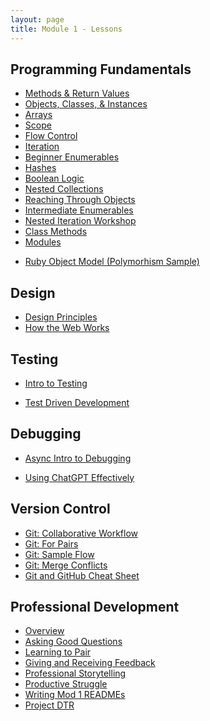 ```yaml
---
layout: page
title: Module 1 - Lessons
---
```


<!-- Comment the following lessons in as they are updated and deemed ready to go! -->

## Programming Fundamentals
* [Methods & Return Values](./methods_and_return_values)
* [Objects, Classes, & Instances](./objects_classes_instances)
* [Arrays](./arrays)
* [Scope](./scope)
* [Flow Control](./flow_control)
* [Iteration](./iteration)
* [Beginner Enumerables](./beginner_enumerables)
* [Hashes](./hashes)
* [Boolean Logic](./boolean_logic)
* [Nested Collections](./nested_collections)
* [Reaching Through Objects](./reaching_through_objects)
* [Intermediate Enumerables](./intermediate_enumerables)
* [Nested Iteration Workshop](./nested_iteration_workshop)
* [Class Methods](./class_methods)
* [Modules](./modules)
<!-- * [Inheritance](./inheritance) -->
<!-- * [CSV Workshop](./csv_walkthrough) -->
* [Ruby Object Model (Polymorhism Sample)](./ruby_object_model_poly)

## Design
* [Design Principles](./design_principles)
* [How the Web Works](./intro_to_how_the_web_works)

## Testing
* [Intro to Testing](./intro_to_testing)
<!-- * [Mocks & Stubs](./mocks_stubs) -->
* [Test Driven Development](./test_driven_development)

## Debugging
* [Async Intro to Debugging](./debugging_prework)
<!-- * [Debugging Techniques](./debugging_techniques) -->
* [Using ChatGPT Effectively](./chatgpt)

## Version Control
* [Git: Collaborative Workflow](./git_collaboration)
* [Git: For Pairs](./git_for_pairs)
* [Git: Sample Flow](./git_sample_flow)
* [Git: Merge Conflicts](./git_merge_conflicts)
* [Git and GitHub Cheat Sheet](./git_cheatsheet)

## Professional Development
* [Overview](./pd_overview)
* [Asking Good Questions](https://docs.google.com/presentation/d/e/2PACX-1vQEDGBpYDQA6_hBHfWcjk4pUheFe2_bkYRPXF9b-YhNlua-oq4Y7WZCcIpOAuQfeaswRp414TIvIOXA/pub?start=false&loop=false&delayms=3000)
* [Learning to Pair](./learning_to_pair)
* [Giving and Receiving Feedback](https://docs.google.com/presentation/d/e/2PACX-1vQvHkaNO1HTKSrk7kCVhPftCu4vaBlWMEFVuej6LsAA7ICN2_QkO-GTAWNOwYDG0cepSSEBmHNcb8Ry/pub?start=false&loop=false&delayms=3000&slide=id.g1c505a3b55_0_0)
* [Professional Storytelling](https://docs.google.com/presentation/d/e/2PACX-1vT6pK3pGHy9HrnvW4FCwRGJXqbuDM76LRcA-a26mOo5t7wi2WXLy4T8VE3R7fM3wYgxS4uLZ4f1RtXu/pub?start=false&loop=false&delayms=3000)
* [Productive Struggle](./productive_struggle)
* [Writing Mod 1 READMEs](./writing_a_readme)
* [Project DTR](https://docs.google.com/document/d/1HFWSZExSWgGJdqLkEH4DXs-z1gZxMNkv4n1NO9U1eJU/edit?usp=sharing)
